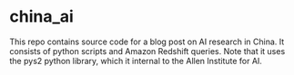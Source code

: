 # china_ai
This repo contains source code for a blog post on AI research in China.
It consists of python scripts and Amazon Redshift queries.
Note that it uses the pys2 python library, which it internal
to the Allen Institute for AI.

